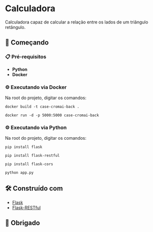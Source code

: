 # Calculadora
Calculadora capaz de calcular a relação entre os lados de um triângulo retângulo.

## 🚀 Começando
### 📋 Pré-requisitos
* **Python**
* **Docker**

### ⚙️ Executando via Docker
Na root do projeto, digitar os comandos:
```
docker build -t case-cromai-back .

docker run -d -p 5000:5000 case-cromai-back
```

### ⚙️ Executando via Python
Na root do projeto, digitar os comandos:
```
pip install flask

pip install flask-restful

pip install flask-cors

python app.py
```

## 🛠️ Construído com
* [Flask](https://flask.palletsprojects.com/en/2.2.x/)
* [Flask-RESTful](https://flask-restful.readthedocs.io/en/latest/)

## 🤝 Obrigado
